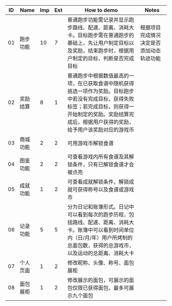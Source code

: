| ID | Name | Imp | Est | How to demo | Notes |
| -- | ---- | --- | --- | ----------- | ----- |
| 01 | 跑步功能 | 10 | 7 | 普通跑步功能需记录并显示跑步路线、配速、距离、消耗大卡。目标跑步需在普通跑步的基础上，先让用户制定目标以及奖励，结束跑步时，根据用户制定的目标，判断是否完成目标 | 根据项目完成情况决定是否添加动态轨迹功能 |
| 02 | 奖励结算 | 8 | 1 | 普通跑步中根据数值最高的一项，在已获取食谱中随机获得挑选一项作为奖励。目标跑步中若没有完成目标，获得失败标签；若完成目标，则获得一开始制定的奖励。奖励结算完成后，根据用户获得的奖励，给予用户该奖励对应的游戏币 |
| 03 | 商城功能 | 2 | 2 | 可用游戏币解锁食谱 |
| 04 | 图鉴功能 | 2 | 2 | 可查看游戏内所有食谱及其解锁条件，只有已解锁食谱才会被点亮 |
| 05 | 成就功能 | 1 | 2 | 可查看成就解锁条件，解锁成就可获得称号以及食谱或游戏币 |
| 06 | 记录功能 | 5 | 5 | 分为日记和账簿形式。日记中可以看到每次的跑步历程，包括路线、配速、距离、消耗大卡。账簿中可以看到时间单位内（日/月/年）用户所烤制的总面包数，获得的总游戏币，以及运动的总距离、消耗大卡 | 
| 07 | 个人页面 | 1 | 2 | 修改昵称、头像、称号、面包展柜 |
| 08 | 面包展柜 | 1 | 2 | 修改展示的面包，可展示的面包仅限已获得面包，最多可展示九个面包 |